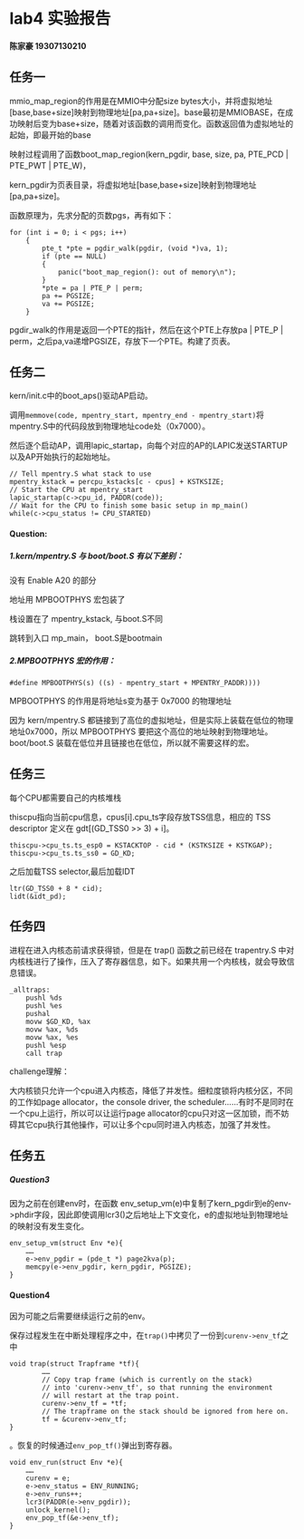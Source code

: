 # lab4 实验报告

#### 陈家豪 19307130210



## 任务一

mmio_map_region的作用是在MMIO中分配size bytes大小，并将虚拟地址[base,base+size]映射到物理地址[pa,pa+size]。base最初是MMIOBASE，在成功映射后变为base+size，随着对该函数的调用而变化。函数返回值为虚拟地址的起始，即最开始的base

映射过程调用了函数boot_map_region(kern_pgdir, base, size, pa, PTE_PCD | PTE_PWT | PTE_W)，

kern_pgdir为页表目录，将虚拟地址[base,base+size]映射到物理地址[pa,pa+size]。

函数原理为，先求分配的页数pgs，再有如下：

```
for (int i = 0; i < pgs; i++)
	{
		pte_t *pte = pgdir_walk(pgdir, (void *)va, 1);
		if (pte == NULL)
		{
			panic("boot_map_region(): out of memory\n");
		}
		*pte = pa | PTE_P | perm;
		pa += PGSIZE;
		va += PGSIZE;
	}
```

pgdir_walk的作用是返回一个PTE的指针，然后在这个PTE上存放pa | PTE_P | perm，之后pa,va递增PGSIZE，存放下一个PTE。构建了页表。





## 任务二

kern/init.c中的boot_aps()驱动AP启动。

调用`memmove(code, mpentry_start, mpentry_end - mpentry_start)`将mpentry.S中的代码段放到物理地址code处（0x7000）。

然后逐个启动AP，调用lapic_startap，向每个对应的AP的LAPIC发送STARTUP以及AP开始执行的起始地址。

```
// Tell mpentry.S what stack to use 
mpentry_kstack = percpu_kstacks[c - cpus] + KSTKSIZE;
// Start the CPU at mpentry_start
lapic_startap(c->cpu_id, PADDR(code));
// Wait for the CPU to finish some basic setup in mp_main()
while(c->cpu_status != CPU_STARTED)
```

#### Question:

##### 1.kern/mpentry.S 与 boot/boot.S 有以下差别：

没有 Enable A20 的部分

地址用 MPBOOTPHYS 宏包装了

栈设置在了 mpentry_kstack, 与boot.S不同

跳转到入口 mp_main， boot.S是bootmain

##### 2.MPBOOTPHYS 宏的作用：

 `#define MPBOOTPHYS(s) ((s) - mpentry_start + MPENTRY_PADDR))))`

MPBOOTPHYS 的作用是将地址s变为基于 0x7000 的物理地址

因为 kern/mpentry.S 都链接到了高位的虚拟地址，但是实际上装载在低位的物理地址0x7000，所以 MPBOOTPHYS 要把这个高位的地址映射到物理地址。boot/boot.S 装载在低位并且链接也在低位，所以就不需要这样的宏。


## 任务三

每个CPU都需要自己的内核堆栈

thiscpu指向当前cpu信息，cpus[i].cpu_ts字段存放TSS信息，相应的 TSS descriptor 定义在 gdt[(GD_TSS0 >> 3) + i]。

```
thiscpu->cpu_ts.ts_esp0 = KSTACKTOP - cid * (KSTKSIZE + KSTKGAP);
thiscpu->cpu_ts.ts_ss0 = GD_KD;
```

之后加载TSS selector,最后加载IDT

```
ltr(GD_TSS0 + 8 * cid);
lidt(&idt_pd);
```



## 任务四

进程在进入内核态前请求获得锁，但是在 trap() 函数之前已经在 trapentry.S 中对内核栈进行了操作，压入了寄存器信息，如下。如果共用一个内核栈，就会导致信息错误。

```
_alltraps:
    pushl %ds
    pushl %es
    pushal
    movw $GD_KD, %ax
    movw %ax, %ds
    movw %ax, %es
    pushl %esp
    call trap
```



challenge理解：

大内核锁只允许一个cpu进入内核态，降低了并发性。细粒度锁将内核分区，不同的工作如page allocator，the console driver, the scheduler……有时不是同时在一个cpu上运行，所以可以让运行page allocator的cpu只对这一区加锁，而不妨碍其它cpu执行其他操作，可以让多个cpu同时进入内核态，加强了并发性。



## 任务五

##### Question3

因为之前在创建env时，在函数 env_setup_vm(e)中复制了kern_pgdir到e的env->phdir字段，因此即使调用lcr3()之后地址上下文变化，e的虚拟地址到物理地址的映射没有发生变化。

```
env_setup_vm(struct Env *e){
	……
	e->env_pgdir = (pde_t *) page2kva(p);
	memcpy(e->env_pgdir, kern_pgdir, PGSIZE);
}
```



#### Question4

因为可能之后需要继续运行之前的env。

保存过程发生在中断处理程序之中，在`trap()`中拷贝了一份到`curenv->env_tf`之中

```
void trap(struct Trapframe *tf){
		……
		// Copy trap frame (which is currently on the stack)
		// into 'curenv->env_tf', so that running the environment
		// will restart at the trap point.
		curenv->env_tf = *tf; 
		// The trapframe on the stack should be ignored from here on.
		tf = &curenv->env_tf;
}
```

。恢复的时候通过`env_pop_tf()`弹出到寄存器。

```
void env_run(struct Env *e){
	……
	curenv = e;
	e->env_status = ENV_RUNNING;
	e->env_runs++;
	lcr3(PADDR(e->env_pgdir));
	unlock_kernel();						
	env_pop_tf(&e->env_tf);
}
```

